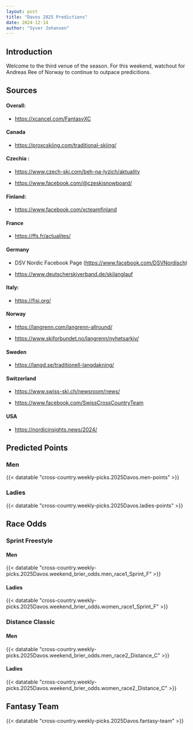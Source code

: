```yaml
---
layout: post
title: "Davos 2025 Predictions"
date: 2024-12-14
author: "Syver Johansen"
---
```



## Introduction

Welcome to the third venue of the season.  For this weekend, watchout for Andreas Ree of Norway to continue to outpace predicitions.


## Sources

#### Overall: 

* https://xcancel.com/FantasyXC

#### Canada

* https://proxcskiing.com/traditional-skiing/

#### Czechia :

* https://www.czech-ski.com/beh-na-lyzich/aktuality

* https://www.facebook.com/@czeskisnowboard/

#### Finland:

* https://www.facebook.com/xcteamfinland

#### France

* https://ffs.fr/actualites/

#### Germany

* DSV Nordic Facebook Page (https://www.facebook.com/DSVNordisch)

* https://www.deutscherskiverband.de/skilanglauf

#### Italy:

* https://fisi.org/

#### Norway

* https://langrenn.com/langrenn-allround/

* https://www.skiforbundet.no/langrenn/nyhetsarkiv/

#### Sweden

* https://langd.se/traditionell-langdakning/

#### Switzerland

* https://www.swiss-ski.ch/newsroom/news/

* https://www.facebook.com/SwissCrossCountryTeam

#### USA

* https://nordicinsights.news/2024/


## Predicted Points

### Men

{{< datatable "cross-country.weekly-picks.2025Davos.men-points" >}}

### Ladies

{{< datatable "cross-country.weekly-picks.2025Davos.ladies-points" >}}

## Race Odds

### Sprint Freestyle

#### Men

{{< datatable "cross-country.weekly-picks.2025Davos.weekend_brier_odds.men_race1_Sprint_F" >}}

#### Ladies

{{< datatable "cross-country.weekly-picks.2025Davos.weekend_brier_odds.women_race1_Sprint_F" >}}

### Distance Classic

#### Men

{{< datatable "cross-country.weekly-picks.2025Davos.weekend_brier_odds.men_race2_Distance_C" >}}

#### Ladies

{{< datatable "cross-country.weekly-picks.2025Davos.weekend_brier_odds.women_race2_Distance_C" >}}


## Fantasy Team

{{< datatable "cross-country.weekly-picks.2025Davos.fantasy-team" >}}



